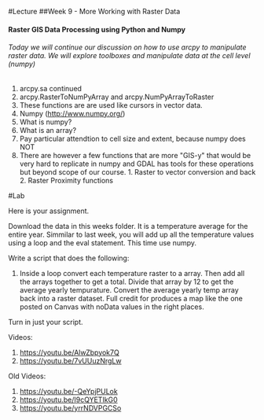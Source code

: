 #Lecture
##Week 9 - More Working with Raster Data
#### Raster GIS Data Processing using Python and Numpy
###### Today we will continue our discussion on how to use arcpy to manipulate raster data.  We will explore toolboxes and manipulate data at the cell level (numpy)


1. arcpy.sa continued
  1. arcpy.RasterToNumPyArray and arcpy.NumPyArrayToRaster
  2. These functions are are used like cursors in vector data.
1. Numpy (http://www.numpy.org/)
  1. What is numpy?
  2. What is an array?
  3. Pay particular attendtion to cell size and extent, because numpy does NOT
  4. There are however a few functions that are more "GIS-y" that would be very hard to replicate in numpy and GDAL has tools for these operations but beyond scope of our course.
    1. Raster to vector conversion and back
    2. Raster Proximity functions

  

#Lab 

Here is your assignment.

Download the data in this weeks folder.  It is a temperature average for the entire year.  Simmilar to last week, you will add up all the temperature values using a loop and the eval statement.  This time use numpy.

Write a script that does the following:
  1. Inside a loop convert each temperature raster to a array.  Then add all the arrays together to get a total.  Divide that array by 12 to get the average yearly tempurature. Convert the average yearly temp array back into a raster dataset.  Full credit for produces a map like the one posted on Canvas with noData values in the right places.

Turn in just your script.  


Videos:
1) https://youtu.be/AlwZbpyok7Q
2) https://youtu.be/7vUUuzNrgLw


Old Videos:
1) https://youtu.be/-QeYpjPULok
2) https://youtu.be/I9cQYETIkG0
3) https://youtu.be/yrrNDVPGCSo







  




      
      

